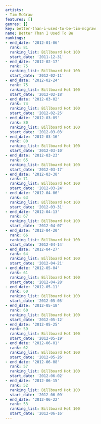 ```yaml
---
artists:
- Tim McGraw
features: []
genres: []
key: better-than-i-used-to-be-tim-mcgraw
name: Better Than I Used To Be
rankings:
- end_date: '2012-01-06'
  rank: 81
  ranking_list: Billboard Hot 100
  start_date: '2011-12-31'
- end_date: '2012-02-17'
  rank: 75
  ranking_list: Billboard Hot 100
  start_date: '2012-02-11'
- end_date: '2012-02-24'
  rank: 75
  ranking_list: Billboard Hot 100
  start_date: '2012-02-18'
- end_date: '2012-03-02'
  rank: 74
  ranking_list: Billboard Hot 100
  start_date: '2012-02-25'
- end_date: '2012-03-09'
  rank: 80
  ranking_list: Billboard Hot 100
  start_date: '2012-03-03'
- end_date: '2012-03-16'
  rank: 80
  ranking_list: Billboard Hot 100
  start_date: '2012-03-10'
- end_date: '2012-03-23'
  rank: 65
  ranking_list: Billboard Hot 100
  start_date: '2012-03-17'
- end_date: '2012-03-30'
  rank: 71
  ranking_list: Billboard Hot 100
  start_date: '2012-03-24'
- end_date: '2012-04-06'
  rank: 63
  ranking_list: Billboard Hot 100
  start_date: '2012-03-31'
- end_date: '2012-04-13'
  rank: 67
  ranking_list: Billboard Hot 100
  start_date: '2012-04-07'
- end_date: '2012-04-20'
  rank: 66
  ranking_list: Billboard Hot 100
  start_date: '2012-04-14'
- end_date: '2012-04-27'
  rank: 64
  ranking_list: Billboard Hot 100
  start_date: '2012-04-21'
- end_date: '2012-05-04'
  rank: 61
  ranking_list: Billboard Hot 100
  start_date: '2012-04-28'
- end_date: '2012-05-11'
  rank: 60
  ranking_list: Billboard Hot 100
  start_date: '2012-05-05'
- end_date: '2012-05-18'
  rank: 60
  ranking_list: Billboard Hot 100
  start_date: '2012-05-12'
- end_date: '2012-05-25'
  rank: 59
  ranking_list: Billboard Hot 100
  start_date: '2012-05-19'
- end_date: '2012-06-01'
  rank: 62
  ranking_list: Billboard Hot 100
  start_date: '2012-05-26'
- end_date: '2012-06-08'
  rank: 57
  ranking_list: Billboard Hot 100
  start_date: '2012-06-02'
- end_date: '2012-06-15'
  rank: 52
  ranking_list: Billboard Hot 100
  start_date: '2012-06-09'
- end_date: '2012-06-22'
  rank: 53
  ranking_list: Billboard Hot 100
  start_date: '2012-06-16'
---
```


